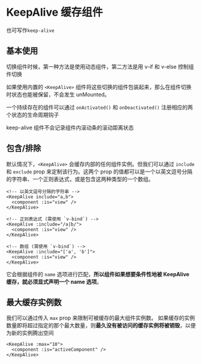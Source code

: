 # KeepAlive 缓存组件

也可写作`keep-alive`

## 基本使用

切换组件时候，第一种方法是使用动态组件，第二方法是用 v-if 和 v-else 控制组件切换

如果使用内置的 `<KeepAlive>` 组件将这些切换的组件包装起来，那么在组件切换时状态也能被保留，不会发生 unMounted。

一个持续存在的组件可以通过 `onActivated()` 和 `onDeactivated()` 注册相应的两个状态的生命周期钩子

keep-alive 组件不会记录组件内滚动条的滚动距离状态

## 包含/排除

默认情况下，`<KeepAlive>` 会缓存内部的任何组件实例。但我们可以通过 `include` 和 `exclude` prop 来定制该行为。这两个 prop 的值都可以是一个以英文逗号分隔的字符串、一个正则表达式，或是包含这两种类型的一个数组。

```vue
<!-- 以英文逗号分隔的字符串 -->
<KeepAlive include="a,b">
  <component :is="view" />
</KeepAlive>

<!-- 正则表达式 (需使用 `v-bind`) -->
<KeepAlive :include="/a|b/">
  <component :is="view" />
</KeepAlive>

<!-- 数组 (需使用 `v-bind`) -->
<KeepAlive :include="['a', 'b']">
  <component :is="view" />
</KeepAlive>
```

它会根据组件的 `name` 选项进行匹配，**所以组件如果想要条件性地被 KeepAlive 缓存，就必须显式声明一个 name 选项**。

## 最大缓存实例数

我们可以通过传入 `max` prop 来限制可被缓存的最大组件实例数。
如果缓存的实例数量即将超过指定的那个最大数量，则**最久没有被访问的缓存实例将被销毁**，以便为新的实例腾出空间

```vue
<KeepAlive :max="10">
  <component :is="activeComponent" />
</KeepAlive>
```
